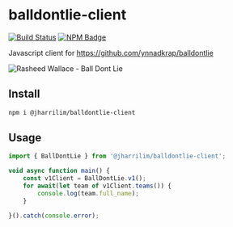 # balldontlie-client

[![Build Status]](https://dev.azure.com/josephharrisonlim/josephharrisonlim/_build/latest?definitionId=2&branchName=master)
[![NPM Badge]](https://www.npmjs.com/package/@jharrilim/balldontlie-client)

Javascript client for https://github.com/ynnadkrap/balldontlie

![Rasheed Wallace - Ball Dont Lie](https://media.giphy.com/media/Jm2hosNfVeNjy/giphy.gif)

[Build Status]: https://dev.azure.com/josephharrisonlim/josephharrisonlim/_apis/build/status/jharrilim.balldontlie-client?branchName=master

[NPM Badge]: https://img.shields.io/npm/v/@jharrilim/balldontlie-client.svg

## Install

```sh
npm i @jharrilim/balldontlie-client
```

## Usage

```js
import { BallDontLie } from '@jharrilim/balldontlie-client';

void async function main() {
    const v1Client = BallDontLie.v1();
    for await(let team of v1Client.teams()) {
        console.log(team.full_name);
    }

}().catch(console.error);
```
